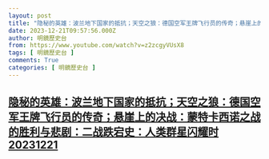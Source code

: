 ```yaml
---
layout: post
title: "隐秘的英雄：波兰地下国家的抵抗；天空之狼：德国空军王牌飞行员的传奇；悬崖上的决战：蒙特卡西诺之战的胜利与悲剧：二战跌宕史：人类群星闪耀时20231221"
date: 2023-12-21T09:57:56.000Z
author: 明鏡歷史台
from: https://www.youtube.com/watch?v=z2zcgyVUsX8
tags: [ 明鏡歷史台 ]
comments: True
categories: [ 明鏡歷史台 ]
---
```

<!--1703152676000-->
[隐秘的英雄：波兰地下国家的抵抗；天空之狼：德国空军王牌飞行员的传奇；悬崖上的决战：蒙特卡西诺之战的胜利与悲剧：二战跌宕史：人类群星闪耀时20231221](https://www.youtube.com/watch?v=z2zcgyVUsX8)
------

<div>

</div>
